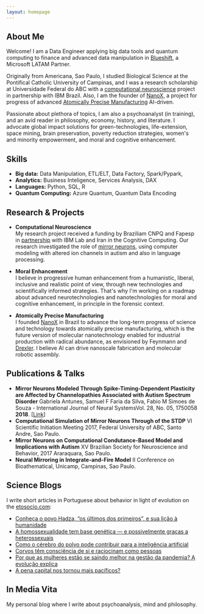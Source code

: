 ```yaml
---
layout: homepage
---
```


## About Me

Welcome! I am a Data Engineer applying big data tools and quantum computing to finance and advanced data manipulation in [Blueshift](https://blueshift.com.br/), a Microsoft LATAM Partner. 

Originally from Americana, Sao Paulo, I studied Biological Science at the Pontifical Catholic University of Campinas, and I was a research scholarship at Universidade Federal do ABC with a [computational neuroscience](https://bv.fapesp.br/pt/auxilios/96019/computando-linguagem-com-neuronios-espelho/) project in partnership with IBM Brazil. Also, I am the founder of [NanoX](https://www.linkedin.com/company/nanoxai2030/), a project for progress of advanced [Atomically Precise Manufacturing](https://github.com/samuelfernandos/Nano_AIDriven) AI-driven.

Passionate about plethora of topics, I am also a psychoanalyst (in training), and an avid reader in philosophy, economy, history, and literature. I advocate global impact solutions for green-technologies, life-extension, space mining, brain preservation, poverty reduction strategies, women's and minority empowerment, and moral and cognitive enhancement.

## Skills

- **Big data:** Data Manipulation, ETL/ELT, Data Factory, Spark/Pypark, 
- **Analytics:** Business Inteligence, Services Analysis, DAX
- **Languages:** Python, SQL, R
- **Quantum Computing:** Azure Quantum, Quantum Data Encoding 

## Research & Projects

- **Computational Neuroscience** <br>
My research project received a funding by Braziliam CNPQ and Fapesp in [partnership](https://bv.fapesp.br/pt/4/pesquisa-em-parceria-para-inovacao-tecnologica-pite/) with IBM Lab and Iran in the Cognitive Computing. 
Our research investigated the role of [mirror neurons](https://bv.fapesp.br/pt/auxilios/96019/computando-linguagem-com-neuronios-espelho/), using computer modeling with altered ion channels in autism and also in language processing.

- **Moral Enhancement** <br>
I believe in progressive human enhancement from a humanistic, liberal, inclusive and realistic point of view, through new technologies and scientifically informed strategies. That's why I'm working on a roadmap about advanced neurotechnologies and nanotechnologies for moral and cognitive enhancement, in principle in the forensic context.

- **Atomically Precise Manufacturing** <br>
I founded [NanoX](https://github.com/samuelfernandos/Nano_AIDriven) in Brazil to advance the long-term progress of science and technology towards atomically precise manufacturing, which is the future version of molecular nanotechnology enabled for industrial production with radical abundance, as envisioned by Feynmann and [Drexler](https://www.amazon.com.br/Nanosystems-Molecular-Machinery-Manufacturing-Computation/dp/047157547X/ref=sr_1_6?qid=1658789654&refinements=p_27%3AK.+Eric+Drexler&s=books&sr=1-6&ufe=app_do%3Aamzn1.fos.25548f35-0de7-44b3-b28e-0f56f3f96147). I believe AI can drive nanoscale fabrication and molecular robotic assembly.

## Publications & Talks

- **Mirror Neurons Modeled Through Spike-Timing-Dependent Plasticity are Affected by Channelopathies Associated with Autism Spectrum Disorder**
  Gabriela Antunes, Samuel F Faria da Silva, Fabio M Simoes de Souza -
  International Journal of Neural SystemsVol. 28, No. 05, 1750058 **2018**. [[Link](https://pubmed.ncbi.nlm.nih.gov/29297264/)]
- **Computational Simulation of Mirror Neurons Through of the STDP** VI Scientific Initiation Meeting 2017, Federal University of ABC, Santo Andre, Sao Paulo.
- **Mirror Neurons on Computational Condutance-Based Model and Implications with Autism** XV Brazilian Society for Neuroscience and Behavior, 2017 Araraquara, Sao Paulo.
- **Neural Mirroring in Integrate-and-Fire Model** II Conference on Bioathematical, Unicamp, Campinas, Sao Paulo.

## Science Blogs

I write short articles in Portuguese about behavior in light of evolution on the [etosocio.com](https://etosocio.com/):

- [Conheça o povo Hadza, “os últimos dos primeiros”, e sua lição à humanidade](https://etosocio.com/comportamento-humano/hadza/)
- [A homossexualidade tem base genética — e possivelmente graças a heterossexuais](https://etosocio.com/comportamento-humano/homossexualidade/)
- [Como o cérebro do polvo pode contribuir para a inteligência artificial](https://etosocio.com/comportamento-animal/polvo/)
- [Corvos têm consciência de si e raciocinam como pessoas](https://etosocio.com/comportamento-animal/corvos/)
- [Por que as mulheres estão se saindo melhor na gestão da pandemia? A evolução explica](https://etosocio.com/comportamento-humano/lideranca/)
- [A pena capital nos tornou mais pacíficos?](https://etosocio.com/comportamento-humano/pena-de-morte/)

## In Media Vita

My personal blog where I write about psychoanalysis, mind and philosophy.






